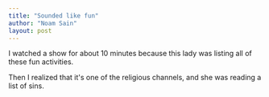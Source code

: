 ```yaml
---
title: "Sounded like fun"
author: "Noam Sain"
layout: post
---
```


I watched a show for about 10 minutes because this lady was listing all of these fun activities.

Then I realized that it's one of the religious channels, and she was reading a list of sins.
